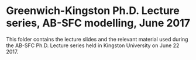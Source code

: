 # Greenwich-Kingston Ph.D. Lecture series, AB-SFC modelling, June 2017

This folder contains the lecture slides and the relevant material used during the AB-SFC Ph.D. Lecture series held in Kingston University on June 22 2017.